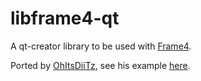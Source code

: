 # libframe4-qt
A qt-creator library to be used with [Frame4](https://github.com/DeathRGH/frame4).

Ported by [OhItsDiiTz](https://github.com/OhItsDiiTz), see his example [here](https://github.com/OhItsDiiTz/QFrame4).
